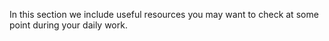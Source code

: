 In this section we include useful resources you may want to check at some point during your daily work.